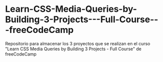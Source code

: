 # Learn-CSS-Media-Queries-by-Building-3-Projects---Full-Course---freeCodeCamp
Repositorio para almacenar los 3 proyectos que se realizan en el curso "Learn CSS Media Queries by Building 3 Projects - Full Course" de freeCodeCamp
